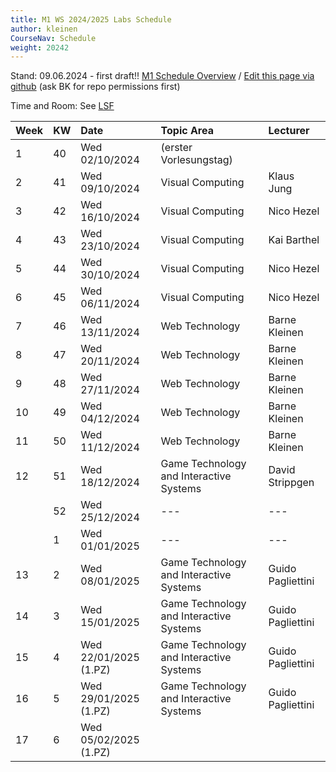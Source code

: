 ```yaml
---
title: M1 WS 2024/2025 Labs Schedule
author: kleinen
CourseNav: Schedule
weight: 20242
---
```

 
Stand: 09.06.2024 - first draft!!
[M1 Schedule Overview](/classes/m1)
/
[Edit this page via github](https://github.com/bkleinen/bkleinen.github.io/blob/main/hugo/content/classes/ws2024/m1-web/schedule/index.md) (ask BK for repo permissions first)

Time and Room: See [LSF](#tbd)


| Week | KW | Date                  | Topic Area                              | Lecturer          |
|:-----|:---|:----------------------|:----------------------------------------|:------------------|
| 1    | 40 | Wed 02/10/2024        | (erster Vorlesungstag)                  |                   |
| 2    | 41 | Wed 09/10/2024        | Visual Computing                        | Klaus Jung        |
| 3    | 42 | Wed 16/10/2024        | Visual Computing                        | Nico Hezel        |
| 4    | 43 | Wed 23/10/2024        | Visual Computing                        | Kai Barthel       |
| 5    | 44 | Wed 30/10/2024        | Visual Computing                        | Nico Hezel        |
| 6    | 45 | Wed 06/11/2024        | Visual Computing                        | Nico Hezel        |
| 7    | 46 | Wed 13/11/2024        | Web Technology                          | Barne Kleinen     |
| 8    | 47 | Wed 20/11/2024        | Web Technology                          | Barne Kleinen     |
| 9    | 48 | Wed 27/11/2024        | Web Technology                          | Barne Kleinen     |
| 10   | 49 | Wed 04/12/2024        | Web Technology                          | Barne Kleinen     |
| 11   | 50 | Wed 11/12/2024        | Web Technology                          | Barne Kleinen     |
| 12   | 51 | Wed 18/12/2024        | Game Technology and Interactive Systems | David Strippgen   |
|      | 52 | Wed 25/12/2024        | ---                             | ---                  |
|      | 1  | Wed 01/01/2025        | ---                             | ---                  |
| 13   | 2  | Wed 08/01/2025        | Game Technology and Interactive Systems | Guido Pagliettini |
| 14   | 3  | Wed 15/01/2025        | Game Technology and Interactive Systems | Guido Pagliettini |
| 15   | 4  | Wed 22/01/2025 (1.PZ) | Game Technology and Interactive Systems | Guido Pagliettini |
| 16   | 5  | Wed 29/01/2025 (1.PZ) | Game Technology and Interactive Systems | Guido Pagliettini |
| 17   | 6  | Wed 05/02/2025 (1.PZ) |                                         |                   |
